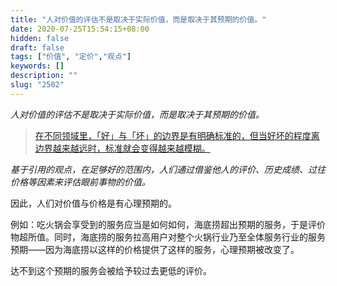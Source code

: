 ```yaml
---
title: "人对价值的评估不是取决于实际价值，而是取决于其预期的价值。"
date: 2020-07-25T15:54:15+08:00
hidden: false
draft: false
tags: ["价值", "定价","观点"]
keywords: []
description: ""
slug: "2502"
---
```


*人对价值的评估不是取决于实际价值，而是取决于其预期的价值。*

> [在不同领域里，「好」与「坏」的边界是有明确标准的，但当好坏的程度离边界越来越远时，标准就会变得越来越模糊。](./1801)

*基于引用的观点，在足够好的范围内，人们通过借鉴他人的评价、历史成绩、过往价格等因素来评估眼前事物的价值。*

因此，人们对价值与价格是有心理预期的。

<!--more-->

例如：吃火锅会享受到的服务应当是如何如何，海底捞超出预期的服务，于是评价物超所值。同时，海底捞的服务拉高用户对整个火锅行业乃至全体服务行业的服务预期——因为海底捞以这样的价格提供了这样的服务，心理预期被改变了。

达不到这个预期的服务会被给予较过去更低的评价。

